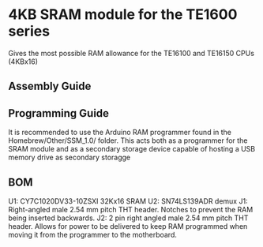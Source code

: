 # 4KB SRAM module for the TE1600 series
Gives the most possible RAM allowance for the TE16100 and TE16150 CPUs (4KBx16)

## Assembly Guide


## Programming Guide
It is recommended to use the Arduino RAM programmer found in the Homebrew/Other/SSM_1.0/ folder. This acts both as a programmer for the SRAM module and as a secondary storage device capable of hosting a USB memory drive as secondary storagge

## BOM

U1: CY7C1020DV33-10ZSXI 32Kx16 SRAM
U2: SN74LS139ADR demux
J1: Right-angled male 2.54 mm pitch THT header. Notches to prevent the RAM being inserted backwards.
J2: 2 pin right angled male 2.54 mm pitch THT header. Allows for power to be delivered to keep RAM programmed when moving it from the programmer to the motherboard.
